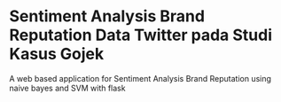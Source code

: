 # Sentiment Analysis Brand Reputation Data Twitter pada Studi Kasus Gojek

A web based application for Sentiment Analysis Brand Reputation using naive bayes and SVM with flask 

